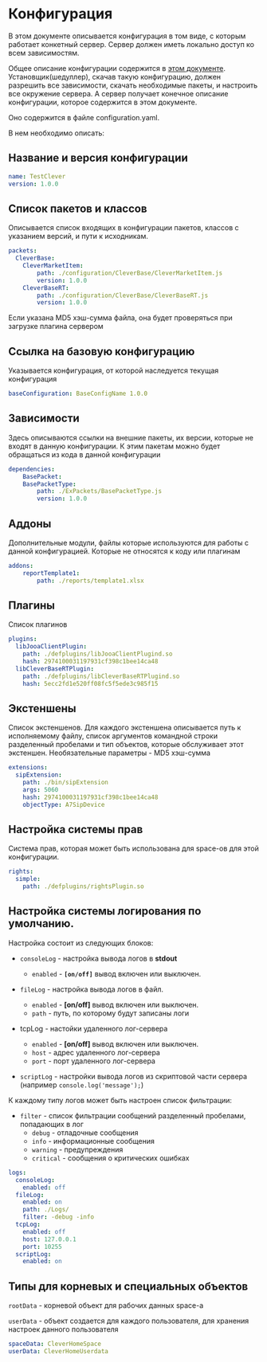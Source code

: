 # Конфигурация

В этом документе описывается конфигурация в том виде, с которым работает конкетный сервер. 
Сервер должен иметь локально доступ ко всем зависимостям. 

Общее описание конфигурации содержится в [этом документе](https://github.com/A7Systems/A7JSScripts/blob/main/Configuraiton.md). Установщик(шедуллер), скачав такую конфигурацию, должен разрешить все зависимости, скачать необходимые пакеты, и настроить все окружение сервера. 
А сервер получает конечное описание конфигурации, которое содержится в этом документе.

Оно содержится в файле configuration.yaml.

В нем необходимо описать:

## Название и версия конфигурации

```YAML
name: TestClever
version: 1.0.0
```

## Список пакетов и классов

Описывается список входящих в конфигурации пакетов, классов с указанием версий, и пути к исходникам.


```YAML
packets:
  CleverBase:
    CleverMarketItem:
        path: ./configuration/CleverBase/CleverMarketItem.js
        version: 1.0.0
    CleverBaseRT:
        path: ./configuration/CleverBase/CleverBaseRT.js
        version: 1.0.0
```

Если указана MD5 хэш-сумма файла, она будет проверяться при загрузке плагина сервером

## Ссылка на базовую конфигурацию

Указывается конфигурация, от которой наследуется текущая конфигурация

```YAML
baseConfiguration: BaseConfigName 1.0.0

```


## Зависимости

Здесь описываются ссылки на внешние пакеты, их версии, которые не входят в данную конфигурации. К этим пакетам можно будет обращаться из кода в данной конфигурации

```YAML
dependencies: 
    BasePacket:
    BasePacketType:
        path: ./ExPackets/BasePacketType.js
        version: 1.0.0

```

## Аддоны

Дополнительные модули, файлы которые используются для работы с данной конфигурацией. Которые не относятся к коду или плагинам

```YAML
addons: 
    reportTemplate1:
        path: ./reports/template1.xlsx


```

## Плагины

Список плагинов 

```YAML
plugins:
  libJooaClientPlugin:
    path: ./defplugins/libJooaClientPlugind.so
    hash: 2974100031197931cf398c1bee14ca48
  libCleverBaseRTPlugin:
    path: ./defplugins/libCleverBaseRTPlugind.so
    hash: 5ecc2fd1e520ff08fc5f5ede3c985f15
```



## Экстеншены

Список экстеншенов.
Для каждого экстеншена описывается путь к исполняемому файлу, список аргументов командной строки разделенный пробелами и тип объектов, которые обслуживает этот экстеншен. Необязательные параметры - MD5 хэш-сумма

```YAML
extensions:
  sipExtension:
    path: ./bin/sipExtension
    args: 5060 
    hash: 2974100031197931cf398c1bee14ca48
    objectType: A7SipDevice
```


## Настройка системы прав

Система прав, которая может быть использована для space-ов для этой конфигурации. 

```YAML
rights:
  simple:
    path: ./defplugins/rightsPlugin.so
```

## Настройка системы логирования по умолчанию.

Настройка состоит из следующих блоков:
- `consoleLog` - настройка вывода логов в **stdout**
  - `enabled` - **`[on/off]`** вывод включен или выключен.
- `fileLog` - настройка вывода логов в файл.
  - `enabled` - **[on/off]** вывод включен или выключен.
  - `path` - путь, по которому будут записаны логи

- tcpLog - настойки удаленного лог-сервера
  - `enabled` - **[on/off]** вывод включен или выключен.
  - `host` - адрес удаленного лог-сервера
  - `port` - порт удаленного лог-сервера
- `scriptLog` - настройки вывода логов из скриптовой части сервера (например `console.log('message');`)

К каждому типу логов может быть настроен список фильтрации:
  - `filter` - список фильтрации сообщений разделенный пробелами, попадающих в лог
    - `debug` - отладочные сообщения
    - `info` - информационные сообщения
    - `warning` - предупреждения
    - `critical` - сообщения о критических ошибках

```YAML
logs:
  consoleLog:
    enabled: off
  fileLog:
    enabled: on
    path: ./Logs/
    filter: -debug -info
  tcpLog:
    enabled: off
    host: 127.0.0.1
    port: 10255
  scriptLog:
    enabled: on
```


## Типы для корневых и специальных объектов 


`rootData` - корневой объект для рабочих данных space-а

`userData` - объект создается для каждого пользователя, для хранения настроек данного пользователя 

```YAML
spaceData: CleverHomeSpace
userData: CleverHomeUserdata
```